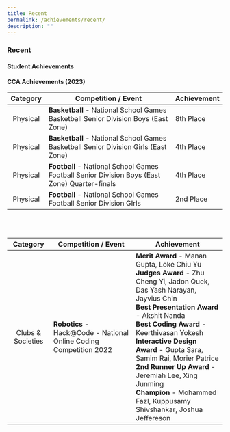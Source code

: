 ```yaml
---
title: Recent
permalink: /achievements/recent/
description: ""
---
```

### **Recent**
#### **Student Achievements**

**CCA Achievements (2023)**

| Category | Competition / Event | Achievement |
|:---:|---|---|
| Physical | **Basketball** - National School Games Basketball Senior Division Boys (East Zone) | 8th Place |
| Physical | **Basketball** - National School Games Basketball Senior Division Girls (East Zone) | 4th Place |
| Physical | **Football** - National School Games Football Senior Division Boys (East Zone) Quarter-finals | 4th Place |
| Physical | **Football** - National School Games Football Senior Division GIrls | 2nd Place |

<br><br>

| Category | Competition / Event | Achievement |
|:---:|---|---|
| Clubs & Societies | **Robotics** - Hack@Code - National Online Coding Competition 2022 | **Merit Award** - Manan Gupta, Loke Chiu Yu<br>**Judges Award** - Zhu Cheng Yi, Jadon Quek, Das Yash Narayan, Jayvius Chin<br>**Best Presentation Award** - Akshit Nanda<br>**Best Coding Award** - Keerthivasan Yokesh<br>**Interactive Design Award** - Gupta Sara, Samim Rai, Morier Patrice<br>**2nd Runner Up Award** - Jeremiah Lee, Xing Junming<br>**Champion** - Mohammed Fazl, Kuppusamy Shivshankar, Joshua Jeffereson |
